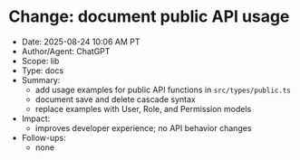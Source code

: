 # Change: document public API usage

- Date: 2025-08-24 10:06 AM PT
- Author/Agent: ChatGPT
- Scope: lib
- Type: docs
- Summary:
  - add usage examples for public API functions in `src/types/public.ts`
  - document save and delete cascade syntax
  - replace examples with User, Role, and Permission models
- Impact:
  - improves developer experience; no API behavior changes
- Follow-ups:
  - none
